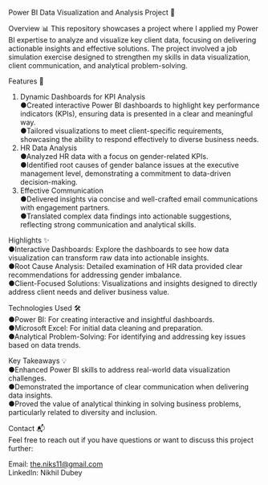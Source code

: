 Power BI Data Visualization and Analysis Project 🚀

Overview 📊
This repository showcases a project where I applied my Power BI expertise to analyze and visualize key client data, focusing on delivering actionable insights and effective solutions. The project involved a job simulation exercise designed to strengthen my skills in data visualization, client communication, and analytical problem-solving.

Features 🌟 <br>
1. Dynamic Dashboards for KPI Analysis <br> 
●Created interactive Power BI dashboards to highlight key performance indicators (KPIs), ensuring data is presented in a clear and meaningful way. <br>
●Tailored visualizations to meet client-specific requirements, showcasing the ability to respond effectively to diverse business needs.
2. HR Data Analysis <br>
●Analyzed HR data with a focus on gender-related KPIs. <br>
●Identified root causes of gender balance issues at the executive management level, demonstrating a commitment to data-driven decision-making. <br>
3. Effective Communication <br>
●Delivered insights via concise and well-crafted email communications with engagement partners. <br>
●Translated complex data findings into actionable suggestions, reflecting strong communication and analytical skills. <br>

Highlights ✨ <br>
●Interactive Dashboards: Explore the dashboards to see how data visualization can transform raw data into actionable insights. <br>
●Root Cause Analysis: Detailed examination of HR data provided clear recommendations for addressing gender imbalance. <br>
●Client-Focused Solutions: Visualizations and insights designed to directly address client needs and deliver business value. <br>

Technologies Used 🛠️ <br>
●Power BI: For creating interactive and insightful dashboards. <br>
●Microsoft Excel: For initial data cleaning and preparation. <br>
●Analytical Problem-Solving: For identifying and addressing key issues based on data trends. <br>

Key Takeaways 💡 <br>
●Enhanced Power BI skills to address real-world data visualization challenges. <br>
●Demonstrated the importance of clear communication when delivering data insights. <br>
●Proved the value of analytical thinking in solving business problems, particularly related to diversity and inclusion. <br>

Contact 📬 <br>
Feel free to reach out if you have questions or want to discuss this project further: <br>

Email: the.niks11@gmail.com <br>
LinkedIn: Nikhil Dubey







